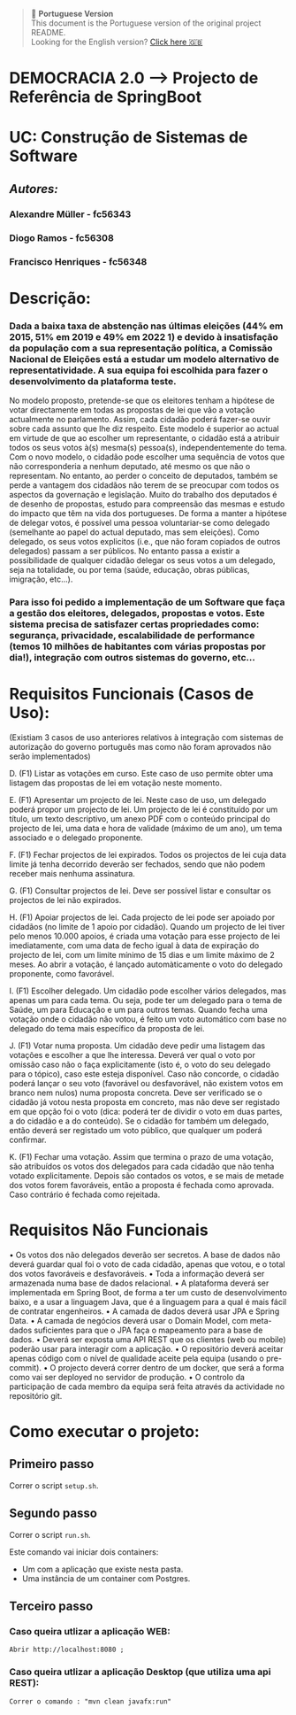 
> 📘 **Portuguese Version**  
> This document is the Portuguese version of the original project README.  
> Looking for the English version? [Click here  🇬🇧](./README.md)

# DEMOCRACIA 2.0 --> Projecto de Referência de SpringBoot

# UC: Construção de Sistemas de Software

## *Autores:*
###     Alexandre Müller 	- fc56343
###     Diogo Ramos 			- fc56308
###     Francisco Henriques 	- fc56348       
 
# Descrição:

### Dada a baixa taxa de abstenção nas últimas eleições (44% em 2015, 51% em 2019 e 49% em 2022 1) e  devido à insatisfação da população com a sua representação política, a Comissão Nacional de Eleições está a estudar um modelo alternativo de representatividade. A sua equipa foi escolhida para fazer o desenvolvimento da plataforma teste.

No modelo proposto, pretende-se que os eleitores tenham a hipótese de votar directamente em todas as
propostas de lei que vão a votação actualmente no parlamento. Assim, cada cidadão poderá fazer-se ouvir
sobre cada assunto que lhe diz respeito. Este modelo é superior ao actual em virtude de que ao escolher um
representante, o cidadão está a atribuir todos os seus votos à(s) mesma(s) pessoa(s), independentemente
do tema. Com o novo modelo, o cidadão pode escolher uma sequência de votos que não corresponderia a
nenhum deputado, até mesmo os que não o representam. No entanto, ao perder o conceito de deputados, também se perde a vantagem dos cidadãos não terem de se
preocupar com todos os aspectos da governação e legislação. Muito do trabalho dos deputados é de desenho
de propostas, estudo para compreensão das mesmas e estudo do impacto que têm na vida dos portugueses.
De forma a manter a hipótese de delegar votos, é possível uma pessoa voluntariar-se como delegado (semelhante ao papel do actual deputado, mas sem eleições). Como delegado, os seus votos explicitos (i.e., que
não foram copiados de outros delegados) passam a ser públicos. No entanto passa a existir a possibilidade
de qualquer cidadão delegar os seus votos a um delegado, seja na totalidade, ou por tema (saúde, educação,
obras públicas, imigração, etc...).

### Para isso foi pedido a implementação de um Software que faça a gestão dos eleitores, delegados, propostas e votos. Este sistema precisa de satisfazer certas propriedades como: segurança, privacidade, escalabilidade de performance (temos 10 milhões de habitantes com várias propostas por dia!), integração com outros sistemas do governo, etc...


# Requisitos Funcionais (Casos de Uso):
(Existiam 3 casos de uso anteriores relativos à integração com sistemas de autorização do governo português mas como não foram aprovados
não serão implementados)

D. (F1) Listar as votações em curso. Este caso de uso permite obter uma listagem das propostas de lei
em votação neste momento.

E. (F1) Apresentar um projecto de lei. Neste caso de uso, um delegado poderá propor um projecto
de lei. Um projecto de lei é constituído por um título, um texto descriptivo, um anexo PDF com o
conteúdo principal do projecto de lei, uma data e hora de validade (máximo de um ano), um tema
associado e o delegado proponente.

F. (F1) Fechar projectos de lei expirados. Todos os projectos de lei cuja data limite já tenha decorrido
deverão ser fechados, sendo que não podem receber mais nenhuma assinatura.

G. (F1) Consultar projectos de lei. Deve ser possível listar e consultar os projectos de lei não expirados.

H. (F1) Apoiar projectos de lei. Cada projecto de lei pode ser apoiado por cidadãos (no limite de 1 apoio
por cidadão). Quando um projecto de lei tiver pelo menos 10.000 apoios, é criada uma votação para
esse projecto de lei imediatamente, com uma data de fecho igual à data de expiração do projecto de
lei, com um limite mínimo de 15 dias e um limite máximo de 2 meses. Ao abrir a votação, é lançado
automàticamente o voto do delegado proponente, como favorável.

I. (F1) Escolher delegado. Um cidadão pode escolher vários delegados, mas apenas um para cada
tema. Ou seja, pode ter um delegado para o tema de Saúde, um para Educação e um para outros
temas. Quando fecha uma votação onde o cidadão não votou, é feito um voto automático com base
no delegado do tema mais específico da proposta de lei.

J. (F1) Votar numa proposta. Um cidadão deve pedir uma listagem das votações e escolher a que lhe
interessa. Deverá ver qual o voto por omissão caso não o faça explicitamente (isto é, o voto do seu
delegado para o tópico), caso este esteja disponível. Caso não concorde, o cidadão poderá lançar o seu
voto (favorável ou desfavorável, não existem votos em branco nem nulos) numa proposta concreta.
Deve ser verificado se o cidadão já votou nesta proposta em concreto, mas não deve ser registado em
que opção foi o voto (dica: poderá ter de dividir o voto em duas partes, a do cidadão e a do conteúdo).
Se o cidadão for também um delegado, então deverá ser registado um voto público, que qualquer um
poderá confirmar.

K. (F1) Fechar uma votação. Assim que termina o prazo de uma votação, são atribuídos os votos dos
delegados para cada cidadão que não tenha votado explicitamente. Depois são contados os votos,
e se mais de metade dos votos forem favoráveis, então a proposta é fechada como aprovada. Caso
contrário é fechada como rejeitada.


# Requisitos Não Funcionais

• Os votos dos não delegados deverão ser secretos. A base de dados não deverá guardar qual foi o voto
de cada cidadão, apenas que votou, e o total dos votos favoráveis e desfavoráveis.
• Toda a informação deverá ser armazenada numa base de dados relacional.
• A plataforma deverá ser implementada em Spring Boot, de forma a ter um custo de desenvolvimento
baixo, e a usar a linguagem Java, que é a linguagem para a qual é mais fácil de contratar engenheiros.
• A camada de dados deverá usar JPA e Spring Data.
• A camada de negócios deverá usar o Domain Model, com meta-dados suficientes para que o JPA faça
o mapeamento para a base de dados.
• Deverá ser exposta uma API REST que os clientes (web ou mobile) poderão usar para interagir com a
aplicação.
• O repositório deverá aceitar apenas código com o nível de qualidade aceite pela equipa (usando o
pre-commit).
• O projecto deverá correr dentro de um docker, que será a forma como vai ser deployed no servidor de
produção.
• O controlo da participação de cada membro da equipa será feita através da actividade no repositório
git.


# Como executar o projeto:

## Primeiro passo

Correr o script `setup.sh`.

## Segundo passo 

Correr o script `run.sh`.

Este comando vai iniciar dois containers:

* Um com a aplicação que existe nesta pasta.
* Uma instância de um container com Postgres.

## Terceiro passo

### Caso queira utlizar a aplicação WEB:
    Abrir http://localhost:8080 ;

### Caso queira utlizar a aplicação Desktop (que utiliza uma api REST):
    Correr o comando : "mvn clean javafx:run" 


